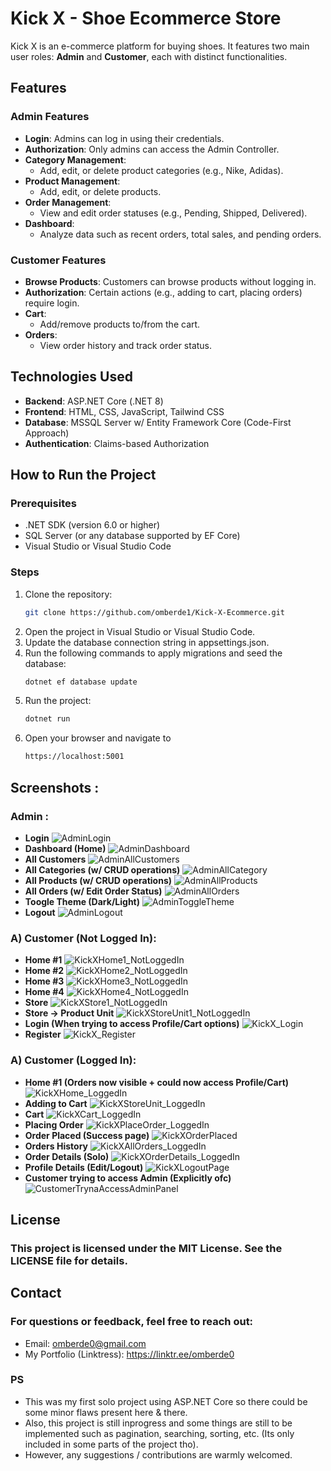 # Kick X - Shoe Ecommerce Store

Kick X is an e-commerce platform for buying shoes. It features two main user roles: **Admin** and **Customer**, each with distinct functionalities.

## Features

### Admin Features
- **Login**: Admins can log in using their credentials.
- **Authorization**: Only admins can access the Admin Controller.
- **Category Management**:
  - Add, edit, or delete product categories (e.g., Nike, Adidas).
- **Product Management**:
  - Add, edit, or delete products.
- **Order Management**:
  - View and edit order statuses (e.g., Pending, Shipped, Delivered).
- **Dashboard**:
  - Analyze data such as recent orders, total sales, and pending orders.

### Customer Features
- **Browse Products**: Customers can browse products without logging in.
- **Authorization**: Certain actions (e.g., adding to cart, placing orders) require login.
- **Cart**:
  - Add/remove products to/from the cart.
- **Orders**:
  - View order history and track order status.

## Technologies Used
- **Backend**: ASP.NET Core (.NET 8)
- **Frontend**: HTML, CSS, JavaScript, Tailwind CSS
- **Database**: MSSQL Server w/ Entity Framework Core (Code-First Approach)
- **Authentication**: Claims-based Authorization

## How to Run the Project

### Prerequisites
- .NET SDK (version 6.0 or higher)
- SQL Server (or any database supported by EF Core)
- Visual Studio or Visual Studio Code

### Steps
1. Clone the repository:
    ```bash
   git clone https://github.com/omberde1/Kick-X-Ecommerce.git
2. Open the project in Visual Studio or Visual Studio Code.
3. Update the database connection string in appsettings.json.
4. Run the following commands to apply migrations and seed the database:
    ```bash
   dotnet ef database update
5. Run the project:
   ```bash
   dotnet run
6. Open your browser and navigate to
   ```bash
   https://localhost:5001

## Screenshots :
### Admin :
- **Login**
![AdminLogin](https://github.com/user-attachments/assets/a9189c44-1dbd-4222-8c80-698bae8a802f)
- **Dashboard (Home)**
![AdminDashboard](https://github.com/user-attachments/assets/79be85f7-4c2c-4d79-9c6b-72537c53c692)
- **All Customers**
![AdminAllCustomers](https://github.com/user-attachments/assets/cbdd8507-2c8f-4a19-a708-70c6ca777307)
- **All Categories (w/ CRUD operations)**
![AdminAllCategory](https://github.com/user-attachments/assets/4b248902-04ba-4c5f-a59f-cab0803c22e4)
- **All Products (w/ CRUD operations)**
![AdminAllProducts](https://github.com/user-attachments/assets/b6c2992d-3f4d-4176-bebf-002aab639565)
- **All Orders (w/ Edit Order Status)**
![AdminAllOrders](https://github.com/user-attachments/assets/1792fd85-d4d4-47b5-80de-4ef21c6377ea)
- **Toogle Theme (Dark/Light)**
![AdminToggleTheme](https://github.com/user-attachments/assets/21a253da-6761-403f-8838-88a0e2e140a0)
- **Logout**
![AdminLogout](https://github.com/user-attachments/assets/37b954b2-f402-4ca7-b631-9e8a62a7fb4e)

### A) Customer (Not Logged In):
- **Home #1**
![KickXHome1_NotLoggedIn](https://github.com/user-attachments/assets/9c4de8d2-816f-4fd7-9d29-3ae1c93f9b3a)
- **Home #2**
![KickXHome2_NotLoggedIn](https://github.com/user-attachments/assets/91f8f21e-f8fb-4b81-ad28-89299098482b)
- **Home #3**
![KickXHome3_NotLoggedIn](https://github.com/user-attachments/assets/f08c97f3-198d-4687-bd35-e1a390b12414)
- **Home #4**
![KickXHome4_NotLoggedIn](https://github.com/user-attachments/assets/7dbc7447-2497-42b8-94a1-4187c17d094c)
- **Store**
![KickXStore1_NotLoggedIn](https://github.com/user-attachments/assets/4d4d5718-c89f-407c-8d73-94e46075e569)
- **Store -> Product Unit**
![KickXStoreUnit1_NotLoggedIn](https://github.com/user-attachments/assets/1b03f11f-5596-41b0-9111-cf0a46071204)
- **Login (When trying to access Profile/Cart options)**
![KickX_Login](https://github.com/user-attachments/assets/4400a265-07ef-4726-9100-65108d7bd520)
- **Register**
![KickX_Register](https://github.com/user-attachments/assets/0cf0fadf-d15a-436b-900c-c7e6686b16ad)

### A) Customer (Logged In):
- **Home #1 (Orders now visible + could now access Profile/Cart)**
![KickXHome_LoggedIn](https://github.com/user-attachments/assets/645d3ac9-2213-441f-ad82-ac52634f5e23)
- **Adding to Cart**
![KickXStoreUnit_LoggedIn](https://github.com/user-attachments/assets/c343a388-e1c7-4c22-9d68-1fd419871f73)
- **Cart**
![KickXCart_LoggedIn](https://github.com/user-attachments/assets/b0905683-2c85-45bb-8c76-be6ba99b7029)
- **Placing Order**
![KickXPlaceOrder_LoggedIn](https://github.com/user-attachments/assets/60cd699c-bc82-4a9b-9f7e-b2598a9af4cb)
- **Order Placed (Success page)**
![KickXOrderPlaced](https://github.com/user-attachments/assets/81a7c775-361e-4401-b0ac-6f4d9985d1e5)
- **Orders History**
![KickXAllOrders_LoggedIn](https://github.com/user-attachments/assets/40818fd4-1192-4002-9ff3-348131d747b6)
- **Order Details (Solo)**
![KickXOrderDetails_LoggedIn](https://github.com/user-attachments/assets/3318c7f8-afbd-4c34-9d88-9d24c9d34f27)
- **Profile Details (Edit/Logout)**
![KickXLogoutPage](https://github.com/user-attachments/assets/2aa04fe8-ac67-427d-b4b6-f286f122ad88)
- **Customer trying to access Admin (Explicitly ofc)**
![CustomerTrynaAccessAdminPanel](https://github.com/user-attachments/assets/c2a387e0-de88-4dd3-91c5-f74d19a0ec2d)

## License
### This project is licensed under the MIT License. See the LICENSE file for details.

## Contact
### For questions or feedback, feel free to reach out:
- Email: omberde0@gmail.com
- My Portfolio (Linktress): https://linktr.ee/omberde0

### PS
- This was my first solo project using ASP.NET Core so there could be some minor flaws present here & there.
- Also, this project is still inprogress and some things are still to be implemented such as pagination, searching, sorting, etc. (Its only included in some parts of the project tho).
- However, any suggestions / contributions are warmly welcomed.
